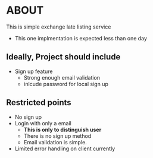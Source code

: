 # ABOUT

This is simple exchange late listing service
- This one implmentation is expected less than one day

## Ideally, Project should include
- Sign up feature
  - Strong enough email validation
  - inlcude password for local sign up 
  

## Restricted points
- No sign up
- Login with only a email
  - **This is only to distinguish user**
  - There is no sign up method
  - Email validation is simple. 
- Limited error handling on client currently